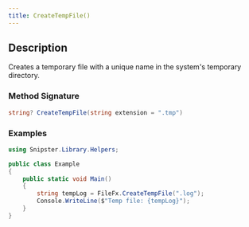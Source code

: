 ```yaml
---
title: CreateTempFile()
---
```


## Description
Creates a temporary file with a unique name in the system's temporary directory.

### Method Signature

```csharp
string? CreateTempFile(string extension = ".tmp")
```
### Examples

```csharp
using Snipster.Library.Helpers;

public class Example
{
    public static void Main()
    {
        string tempLog = FileFx.CreateTempFile(".log");
        Console.WriteLine($"Temp file: {tempLog}");
    }
}
```